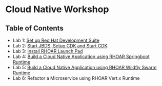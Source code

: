 # Cloud Native Workshop

## Table of Contents

* Lab 1: [Set up Red Hat Development Suite](1.SetupRedHatDevSuite.md)
* Lab 2: [Start JBDS, Setup CDK and Start CDK](2.SetupCDKFromJBDS.md)
* Lab 3: [Install RHOAR Launch Pad](3.InstallRHOARLaunchPad.md)
* Lab 4: [Build a Cloud Native Application using RHOAR Springboot Runtime](4.RHOAR-SpringBoot.md)
* Lab 5: [Build a Cloud Native Application using RHOAR Wildfly Swarm Runtime](5.WildflyRestServices.md)
* Lab 6: Refactor a Microservice using RHOAR Vert.x Runtime

